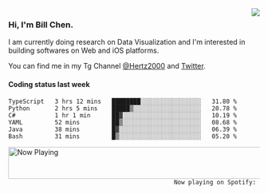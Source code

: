 <img  align="right" src="https://github-readme-stats.vercel.app/api?username=BillChen2k&show_icons=false&count_private=true&hide_title=true">

### Hi, I'm Bill Chen.

I am currently doing research on Data Visualization and I'm interested in building softwares on Web and iOS platforms.

You can find me in my Tg Channel [@Hertz2000](https://t.me/Hertz2000) and [Twitter](https://twitter.com/billchen2k).

#### Coding status last week

<!--START_SECTION:waka-->

```text
TypeScript   3 hrs 12 mins   ████████░░░░░░░░░░░░░░░░░   31.80 %
Python       2 hrs 5 mins    █████▒░░░░░░░░░░░░░░░░░░░   20.78 %
C#           1 hr 1 min      ██▓░░░░░░░░░░░░░░░░░░░░░░   10.19 %
YAML         52 mins         ██▒░░░░░░░░░░░░░░░░░░░░░░   08.68 %
Java         38 mins         █▓░░░░░░░░░░░░░░░░░░░░░░░   06.39 %
Bash         31 mins         █▒░░░░░░░░░░░░░░░░░░░░░░░   05.20 %
```

<!--END_SECTION:waka-->


<div>
<a href="https://spotify-now-playing.billchen2k.vercel.app/now-playing?open">
   <img align="right" src="https://spotify-now-playing.billchen2k.vercel.app/now-playing" width="540" height="64" alt="Now Playing">
</a>
</div>

<div>
<p align="right"><code>Now playing on Spotify: </code></p>
</div>

<!--
**BillChen2K/BillChen2K** is a ✨ _special_ ✨ repository because its `README.md` (this file) appears on your GitHub profile.

Here are some ideas to get you started:

- 🔭 I’m currently working on ...
- 🌱 I’m currently learning ...
- 👯 I’m looking to collaborate on ...
- 🤔 I’m looking for help with ...
- 💬 Ask me about ...
- 📫 How to reach me: ...
- 😄 Pronouns: ...
- ⚡ Fun fact: ...
-->
